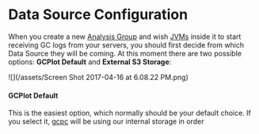 # Data Source Configuration

When you create a new [Analysis Group](/gcplot-overview/analyze-groups.md) and wish [JVMs](/gcplot-overview/analyze-groups.md#jvms) inside it to start receiving GC logs from your servers, you should first decide from which Data Source they will be coming. At this moment there are two possible options: **GCPlot Default** and **External S3 Storage**:

![](/assets/Screen Shot 2017-04-16 at 6.08.22 PM.png)

#### GCPlot Default

This is the easiest option, which normally should be your default choice. If you select it, [gcpc](/log-files-processing/connector-installation-and-configuration.md) will be using our internal storage in order  

